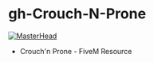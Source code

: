 # gh-Crouch-N-Prone
[![MasterHead](https://cdn.discordapp.com/attachments/1009569570782195732/1076111898468171827/rainbow-loading-bar.gif)](https://google.com/)

- Crouch'n Prone - FiveM Resource
